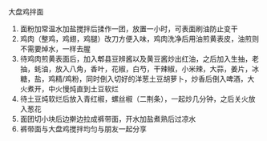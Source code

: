 大盘鸡拌面
1. 面粉加常温水加盐搅拌后揉作一团，放置一小时，可表面刷油防止变干
3. 鸡肉（整鸡，鸡翅，鸡腿）改刀方便入味，鸡肉洗净后用油煎黄表皮，油煎则不需要焯水，一样去腥
4. 待鸡肉煎黄表面后，加入郫县豆辨酱以及黄豆酱炒出红油，之后加入生抽，老抽，蚝油，放入八角，香叶，花椒，白芍，干辣椒，小米辣，大蒜，姜片，冰糖，盐，鸡精/鸡粉，同时倒入切好的洋葱土豆胡萝卜，炒香后倒入啤酒，大火煮开，中火慢炖直到土豆软烂
5. 待土豆炖软烂后放入青红椒，螺丝椒（二荆条），一起炒几分钟，之后关火放入葱花
6. 面团切小块后边擀边拉成裤带面，开水加盐煮熟后过凉水
7. 裤带面与大盘鸡搅拌均匀与朋友一起分享
